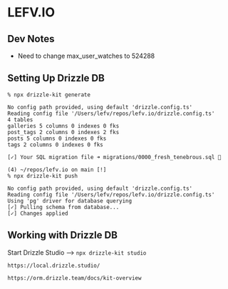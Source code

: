 # LEFV.IO

## Dev Notes

- Need to change max_user_watches to 524288

## Setting Up Drizzle DB

```
% npx drizzle-kit generate

No config path provided, using default 'drizzle.config.ts'
Reading config file '/Users/lefv/repos/lefv.io/drizzle.config.ts'
4 tables
galleries 5 columns 0 indexes 0 fks
post_tags 2 columns 0 indexes 2 fks
posts 5 columns 0 indexes 0 fks
tags 2 columns 0 indexes 0 fks

[✓] Your SQL migration file ➜ migrations/0000_fresh_tenebrous.sql 🚀

(4) ~/repos/lefv.io on main [!]
% npx drizzle-kit push

No config path provided, using default 'drizzle.config.ts'
Reading config file '/Users/lefv/repos/lefv.io/drizzle.config.ts'
Using 'pg' driver for database querying
[✓] Pulling schema from database...
[✓] Changes applied

```

## Working with Drizzle DB

Start Drizzle Studio --> `npx drizzle-kit studio`

`https://local.drizzle.studio/`

`https://orm.drizzle.team/docs/kit-overview`
